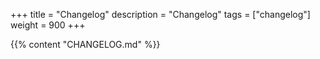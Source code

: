 +++
title = "Changelog"
description = "Changelog"
tags = ["changelog"]
weight = 900
+++

{{% content "CHANGELOG.md" %}}
